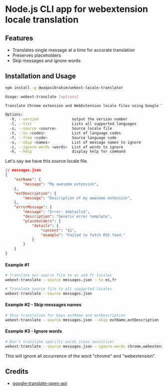 
# Node.js CLI app for webextension locale translation

## Features
- Translates single message at a time for accurate translation
- Preserves placeholders
- Skip messages and ignore words

## Installation and Usage
```bash
npm install -g @waqasibrahim/webext-locale-translator
```

```bash
Usage: webext-translate [options]

Translate Chrome extension and WebExtension locale files using Google Translate API

Options:
  -V, --version               output the version number
  -l, --list                  Lists all supported languages
  -s, --source <source>       Source locale file
  -t, --to <codes>            List of language codes
  -f, --from <code>           Source language code
  -s, --skip <names>          List of message names to ignore
  -i, --ignore-words <words>  List of words to ignore
  -h, --help                  display help for command
```


Let's say we have this source locale file.
```json
// messages.json
{
    "extName": {
        "message": "My awesome extension",
    },
    "extDescription": {
        "message": "Description of my awesome extension",
    },
    "errorMessage": {
        "message": "Error: $details$",
        "description": "Generic error template",
        "placeholders": {
            "details": {
                "content": "$1",
                "example": "Failed to fetch RSS feed."
            }
        }
    }
}
```

#### Example #1
```bash
# Translate our source file to es and fr locales
webext-translate --source messages.json --to es,fr

# Translate source file to all supported locales
webext-translate --source messages.json
```

#### Example #2 - Skip messages names
```bash
# Skip translation for keys extName and extDescription
webext-translate --source messages.json --skip extName,extDescription
```

#### Example #3 - Ignore words
```bash
# Don't translate specific words (case sensitive)
webext-translate --source messages.json --ignore-words chrome,webextension
```
This will ignore all occurrence of the word "chrome" and "webextension".

## Credits
- [google-translate-open-api](https://github.com/hua1995116/google-translate-open-api#readme)
